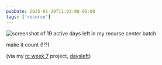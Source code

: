 ```yaml
---
pubDate: 2025-01-20T11:03:00-05:00
tags: ['recurse']
---
```


![screenshot of 19 active days left in my recurse center batch](/img/20250120-daysleft.png)

make it count (!!?)

(via my [rc week 7](/blog/2025/01/rc-reflection-5) project, [daysleft](https://iconix.github.io/rc-daysleft/))
